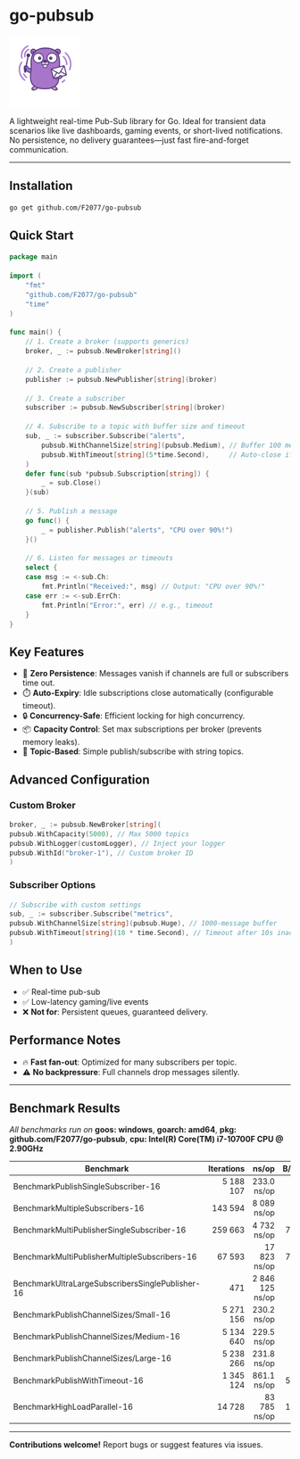 # go-pubsub

<img src="logo.png" width="128px" alt="logo">

A lightweight real-time Pub-Sub library for Go. Ideal for transient data scenarios like live dashboards, gaming events, or short-lived notifications. No persistence, no delivery guarantees—just fast
fire-and-forget communication.

---

## Installation

```bash
go get github.com/F2077/go-pubsub
```

## Quick Start

```go
package main

import (
	"fmt"
	"github.com/F2077/go-pubsub"
	"time"
)

func main() {
	// 1. Create a broker (supports generics)
	broker, _ := pubsub.NewBroker[string]()

	// 2. Create a publisher
	publisher := pubsub.NewPublisher[string](broker)

	// 3. Create a subscriber
	subscriber := pubsub.NewSubscriber[string](broker)

	// 4. Subscribe to a topic with buffer size and timeout
	sub, _ := subscriber.Subscribe("alerts",
		pubsub.WithChannelSize[string](pubsub.Medium), // Buffer 100 messages
		pubsub.WithTimeout[string](5*time.Second),     // Auto-close if idle
	)
	defer func(sub *pubsub.Subscription[string]) {
		_ = sub.Close()
	}(sub)

	// 5. Publish a message
	go func() {
		_ = publisher.Publish("alerts", "CPU over 90%!")
	}()

	// 6. Listen for messages or timeouts
	select {
	case msg := <-sub.Ch:
		fmt.Println("Received:", msg) // Output: "CPU over 90%!"
	case err := <-sub.ErrCh:
		fmt.Println("Error:", err) // e.g., timeout
	}
}
```

## Key Features

- 🚀 **Zero Persistence**: Messages vanish if channels are full or subscribers time out.
- ⏱️ **Auto-Expiry**: Idle subscriptions close automatically (configurable timeout).
- 🔒 **Concurrency-Safe**: Efficient locking for high concurrency.
- 📦 **Capacity Control**: Set max subscriptions per broker (prevents memory leaks).
- 📡 **Topic-Based**: Simple publish/subscribe with string topics.

## Advanced Configuration

### Custom Broker

```go
broker, _ := pubsub.NewBroker[string](
pubsub.WithCapacity(5000), // Max 5000 topics
pubsub.WithLogger(customLogger), // Inject your logger
pubsub.WithId("broker-1"), // Custom broker ID
)
```

### Subscriber Options

```go
// Subscribe with custom settings
sub, _ := subscriber.Subscribe("metrics",
pubsub.WithChannelSize[string](pubsub.Huge), // 1000-message buffer
pubsub.WithTimeout[string](10 * time.Second), // Timeout after 10s inactivity
)
```

## When to Use

- ✅ Real-time pub-sub
- ✅ Low-latency gaming/live events
- ❌ **Not for**: Persistent queues, guaranteed delivery.

## Performance Notes

- 🔥 **Fast fan-out**: Optimized for many subscribers per topic.
- ⚠️ **No backpressure**: Full channels drop messages silently.

---

## Benchmark Results

_All benchmarks run on_ **goos: windows**, **goarch: amd64**, **pkg: github.com/F2077/go-pubsub**, **cpu: Intel(R) Core(TM) i7-10700F CPU @ 2.90GHz**

| Benchmark                                        | Iterations |           ns/op | B/op | allocs/op |
|--------------------------------------------------|-----------:|----------------:|-----:|----------:|
| BenchmarkPublishSingleSubscriber-16              |  5 188 107 |     233.0 ns/op |   96 |         2 |
| BenchmarkMultipleSubscribers-16                  |    143 594 |     8 089 ns/op |   96 |         2 |
| BenchmarkMultiPublisherSingleSubscriber-16       |    259 663 |     4 732 ns/op |  776 |        21 |
| BenchmarkMultiPublisherMultipleSubscribers-16    |     67 593 |    17 823 ns/op |  776 |        21 |
| BenchmarkUltraLargeSubscribersSinglePublisher-16 |        471 | 2 846 125 ns/op |   96 |         2 |
| BenchmarkPublishChannelSizes/Small-16            |  5 271 156 |     230.2 ns/op |   96 |         2 |
| BenchmarkPublishChannelSizes/Medium-16           |  5 134 640 |     229.5 ns/op |   96 |         2 |
| BenchmarkPublishChannelSizes/Large-16            |  5 238 266 |     231.8 ns/op |   96 |         2 |
| BenchmarkPublishWithTimeout-16                   |  1 345 124 |     861.1 ns/op |  507 |         7 |
| BenchmarkHighLoadParallel-16                     |     14 728 |    83 785 ns/op |  100 |         2 |

---

**Contributions welcome!** Report bugs or suggest features via issues.
